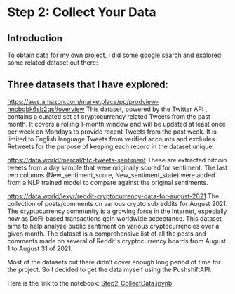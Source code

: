 # Step 2: Collect Your Data

## Introduction

To obtain data for my own project, I did some google search and explored some related dataset out there:


## Three datasets that I have explored:

https://aws.amazon.com/marketplace/pp/prodview-hncbgbk6sb2qs#overview
This dataset, powered by the Twitter API , contains a curated set of cryptocurrency related Tweets from the past month. It covers a rolling 1-month window and will be updated at least once per week on Mondays to provide recent Tweets from the past week. It is limited to English language Tweets from verified accounts  and excludes Retweets for the purpose of keeping each record in the dataset unique. 

https://data.world/mercal/btc-tweets-sentiment
These are extracted bitcoin tweets from a day sample that were originally scored for sentiment. The last two columns (New_sentiment_score, New_sentiment_state) were added from a NLP trained model to compare against the original sentiments.

https://data.world/lexyr/reddit-cryptocurrency-data-for-august-2021
The collection of posts/comments on various crypto subreddits for August 2021. The cryptocurrency community is a growing force in the Internet, especially now as DeFi-based transactions gain worldwide acceptance. This dataset aims to help analyze public sentiment on various cryptocurrencies over a given month.
The dataset is a comprehensive list of all the posts and comments made on several of Reddit's cryptocurrency boards from August 1 to August 31 of 2021.
 
Most of the datasets out there didn’t cover enough long period of time for the project. So I decided to get the data myself using the PushshiftAPI. 

Here is the link to the notebook: [Step2_CollectData.ipynb](https://github.com/vveizhang/UCSD-Machine-Learning-Engineering-Bootcamp/blob/main/Capstone/Step2_Collect_Data/Step2_CollectData.ipynb)